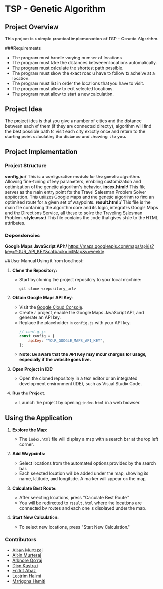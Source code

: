# TSP - Genetic Algorithm

## Project Overview
This project is a simple practical implementation of TSP - Genetic Algorithm.

###Requirements

- The program must handle varying number of locations
- The program must take the distances betweeen locations automatically.
- The program must calculate the shortest path possible.
- The program must show the exact road u have to follow to acheive at a location.
- The program must list in order the locations that you have to visit.
- The program must allow to edit selected locations.
- The program must allow to start a new calculation.

## Project Idea
The project idea is that you give a number of cities and the distance between each of them (if they are connected directly), algorithm will find the best possible path to visit each city exactly once and return to the starting point calculating the distance and showing it to you.
## Project Implementation

### Project Structure
**config.js:/** This is a configuration module for the genetic algorithm. Allowing fine-tuning of key parameters, enabling customization and optimization of the genetic algorithm's behavior.
**index.html:/** This file serves as the main entry point for the Travel Salesman Problem Solver application. This utilizes Google Maps and the genetic algorithm to find an optimized route for a given set of waypoints.
**result.html:/** This file is the main file containing the algorithm core and its logic, integrates Google Maps and the Directions Service, all these to solve the Traveling Salesman Problem. 
**style.css:/** This file contains the code that gives style to the HTML attributes.

### Dependencies
**Google Maps JavaScript API:/** https://maps.googleapis.com/maps/api/js?key=YOUR_API_KEY&callback=initMap&v=weekly

##User Manual
Using it from localhost:
1. **Clone the Repository:**
   - Start by cloning the project repository to your local machine:
     ```
     git clone <repository_url>
     ```

2. **Obtain Google Maps API Key:**
   - Visit the [Google Cloud Console](https://console.cloud.google.com/).
   - Create a project, enable the Google Maps JavaScript API, and generate an API key.
   - Replace the placeholder in `config.js` with your API key.
     ```javascript
     // config.js
     const config = {
         apiKey: "YOUR_GOOGLE_MAPS_API_KEY",
     };
     ```
   - **Note: Be aware that the API Key may incur charges for usage, especially if the website goes live.**

3. **Open Project in IDE:**
   - Open the cloned repository in a text editor or an integrated development environment (IDE), such as Visual Studio Code.

4. **Run the Project:**
   - Launch the project by opening `index.html` in a web browser.

## Using the Application

1. **Explore the Map:**
   - The `index.html` file will display a map with a search bar at the top left corner.

2. **Add Waypoints:**
   - Select locations from the automated options provided by the search bar.
   - Each selected location will be added under the map, showing its name, latitude, and longitude. A marker will appear on the map.

3. **Calculate Best Route:**
   - After selecting locations, press "Calculate Best Route."
   - You will be redirected to `result.html` where the locations are connected by routes and each one is displayed under the map.

4. **Start New Calculation:**
   - To select new locations, press "Start New Calculation."
### Contributors
- [Alban Murtezaj](https://github.com/aalbaan)</br>
- [Albin Murtezaj](https://github.com/AlbinMurtezaj) </br>
- [Arbnore Qorraj](https://github.com/arbnoraqorraj)</br>
- [Dion Kastrati](https://github.com/Dion-Kastrati) </br>
- [Endrit Abazi](https://github.com/EndritAbazii) </br>
- [Leotrim Halimi](https://github.com/leootrimi) </br>
- [Marigona Hamiti](https://github.com/marigonahamiti)</br>

